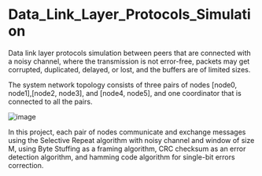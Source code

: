 # Data_Link_Layer_Protocols_Simulation
Data link layer protocols simulation between peers that are connected with a noisy channel, where the transmission is not error-free, packets may get corrupted,  duplicated, delayed, or lost, and the buffers are of limited sizes.

The system network topology consists of three pairs of nodes [node0, node1],[node2, node3], and [node4, node5], and one coordinator that is connected to all the pairs.

![image](https://user-images.githubusercontent.com/49316071/150110545-cbda8e4c-e0df-4096-9829-7a7f63d92a21.png)

In this project, each pair of nodes communicate and exchange messages using the Selective Repeat algorithm with noisy channel and window of size M, using Byte Stuffing as a framing algorithm, CRC checksum as an error detection algorithm, and hamming code algorithm for single-bit errors correction.

